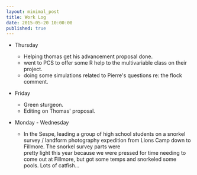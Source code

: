 ```yaml
---
layout: minimal_post
title: Work Log
date: 2015-05-20 10:00:00 
published: true
---
```


* Thursday
    * Helping thomas get his advancement proposal done.
    * went to PCS to offer some R help to the multivariable class on their project.
    * doing some simulations related to Pierre's questions re: the flock comment.
    
* Friday
    * Green sturgeon.
    * Editing on Thomas' proposal.
    
    
* Monday - Wednesday
    * In the Sespe, leading a group of high school students on a snorkel survey / landform
    photography expedition from Lions Camp down to Fillmore.  The snorkel survey parts were   
    pretty light this year because we were pressed for time needing to come out at Fillmore,
    but got some temps and snorkeled some pools.  Lots of catfish...
    
